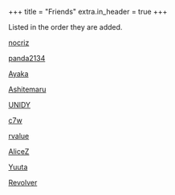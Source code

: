 +++
title = "Friends"
extra.in_header = true
+++

Listed in the order they are added.

[nocriz](https://bytew.net)

[panda2134](https://blog.panda2134.site/)

[Ayaka](https://ayaka.shn.hk/)

[Ashitemaru](https://ashitemaru.github.io/)

[UNIDY](https://www.unidy.cn/)

[c7w](https://c7w.tech)

[rvalue](https://blog.rvalue.moe)

[AliceZ](https://alicez.ink)

[Yuuta](https://blog.yuuta.moe)

[Revolver](https://greendolphindance.com)

